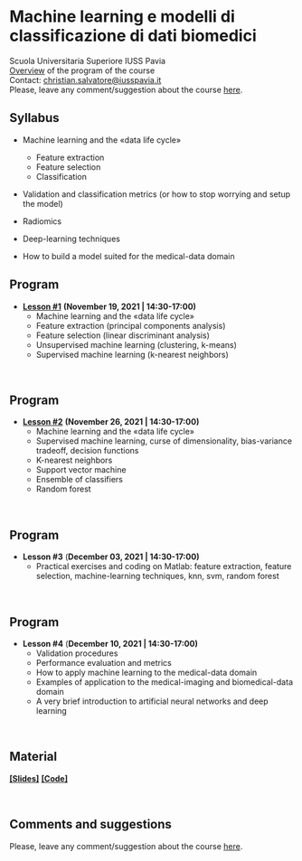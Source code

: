# Machine learning e modelli di classificazione di dati biomedici
Scuola Universitaria Superiore IUSS Pavia
<br>
[Overview](https://github.com/christiansalvatore/machinelearning-iusspavia/blob/main/lessons/L0__overview.pdf) of the program of the course
<br>
Contact: christian.salvatore@iusspavia.it
<br>
Please, leave any comment/suggestion about the course [here](https://docs.google.com/forms/d/e/1FAIpQLSfxF8qqycKI9O6FOM894NmquqqbDt0BUXrFUmwh7uYPoBexqw/viewform?usp=sf_link).


## Syllabus
* Machine learning and the «data life cycle»
    * Feature extraction
    * Feature selection
    * Classification

* Validation and classification metrics
   (or how to stop worrying and setup the model)

* Radiomics

* Deep-learning techniques

* How to build a model suited for
   the medical-data domain
   

## Program
* [__Lesson #1__](https://github.com/christiansalvatore/machinelearning-iusspavia/blob/main/lessons/L1__machinelearning.pdf) __(November 19, 2021 \| 14:30-17:00)__ <br>
	* Machine learning and the «data life cycle»
	* Feature extraction (principal components analysis)
	* Feature selection (linear discriminant analysis)
	* Unsupervised machine learning (clustering, k-means)
	* Supervised machine learning (k-nearest neighbors)

<br>

## Program
* [__Lesson #2__](https://github.com/christiansalvatore/machinelearning-iusspavia/blob/main/lessons/L1__machinelearning.pdf) __(November 26, 2021 \| 14:30-17:00)__ <br>
	* Machine learning and the «data life cycle»
	* Supervised machine learning, curse of dimensionality, bias-variance tradeoff, decision functions
	* K-nearest neighbors
	* Support vector machine
	* Ensemble of classifiers
	* Random forest

<br>

## Program
* __Lesson #3__ (__December 03, 2021 \| 14:30-17:00)__ <br>
	* Practical exercises and coding on Matlab: feature extraction, feature selection, machine-learning techniques, knn, svm, random forest

<br>

## Program
* __Lesson #4__ (__December 10, 2021 \| 14:30-17:00)__ <br>
	* Validation procedures
	* Performance evaluation and metrics
	* How to apply machine learning to the medical-data domain
	* Examples of application to the medical-imaging and biomedical-data domain
	* A very brief introduction to artificial neural networks and deep learning

<br>

## Material
[__[Slides]__](https://github.com/christiansalvatore/machinelearning-iusspavia/tree/main/lessons)
[__[Code]__](https://github.com/christiansalvatore/machinelearning-iusspavia/tree/main/code)

<br>

## Comments and suggestions
Please, leave any comment/suggestion about the course [here](https://docs.google.com/forms/d/e/1FAIpQLSfxF8qqycKI9O6FOM894NmquqqbDt0BUXrFUmwh7uYPoBexqw/viewform?usp=sf_link).
